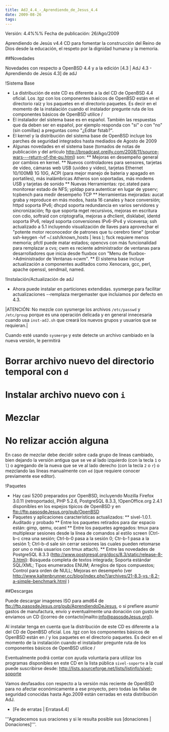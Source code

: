 ```yaml
---
title: AdJ_4.4_-_Aprendiendo_de_Jesus_4.4
date: 2009-08-26
tags:
---
```

Versión: 4.4%%%
Fecha de publicación: 26/Ago/2009

Aprendiendo de Jesús v4.4
CD para fomentar la construcción del Reino de Dios desde la educación,
el respeto por la dignidad humana y la memoria.


##Novedades

Novedades con respecto a OpenBSD 4.4 y a la edición [4.3 | AdJ 4.3 - Aprendiendo de Jesús 4.3] de adJ

!Sistema Base

* La distribución de este CD es diferente a la del CD de OpenBSD 4.4 oficial.   Los .tgz con los componentes básicos de OpenBSD están en el directorio raíz y los paquetes en el directorio paquetes.  Es decir en el momento de la instalación cuando el instalador pregunte ruta de los componentes básicos de OpenBSD utilice /
* El instalador del sistema base es en español. También las respuestas que da deben ser en español, por ejemplo responda con "si" o con "no" (sin comillas) a preguntas como "¿Editar fstab?".  
* El kernel y la distribución del sistema base de OpenBSD incluye los parches   de seguridad integrados hasta mediados de Agosto  de 2009
* Algunas novedades en el sistema base (tomados de notas de publicación    y del artículo http://broadcast.oreilly.com/2008/11/source-wars---return-of-the-pu.html) son:
** Mejoras en desempeño general por cambios en kernel.
** Nuevos controladores para sensores, tarjetas de vídeo, cámaras web USB (uvideo y video), tarjetas Ethernet 10/100MB 1G 10G, ACPI (para  mejor manejo de bateria y apagado en portatiles), más inalámbricas Atheros son soportadas, más modems USB y tarjetas de sonido
** Nuevas Herramientas: rpc.stated para monitorear estado de NFS; ypldap para autenticar en lugar de ypserv; tcpbench para medir desempeño TCP
** Herramientas mejoradas: aucat graba y reproduce en más modos, hasta 16 canales y hace conversión; httpd soporta IPv6; dhcpd soporta redundancia en  varios servidores y sincronización; ftp que soporta mget recursivos,   mejoras en escritura con cdio, softraid con criptografía, mejoras a dhclient, disklabel, identd soporta IPv6, relayd soporta conversiones IPv6-IPv4 y viceversa; ssh actualizado a 5.1 incluyendo visualización de llaves para aprovechar el "potente motor reconocedor de patrones que   tu cerebro tiene"  (probar ssh-keygen -lvf ~/.ssh/known_hosts | less ); fsck  requiere menos memoria; pfctl puede matar estados; opencvs con más   funcionalidad para remplazar a cvs; cwm es reciente administrador de ventanas para desarrolladores que inicia desde fluxbox con "Menu de fluxbox->Administrador de Ventanas->cwm".
** El sistema base incluye actualización a componentes auditados como Xenocara, gcc, perl, apache openssl, sendmail, named.


!Instalación/Actualización de adJ

* Ahora puede instalar en particiones extendidas.   sysmerge para facilitar actualizaciones --remplaza mergemaster que incluiamos   por defecto en 4.3.

|ATENCIÓN:  No mezcle con sysmerge los archivos ```/etc/passwd``` y ```/etc/group```  porque es una operación delicada y en general innecesaria cuando usa  ```inst-adJ.sh``` que creará los nuevos grupos y usuarios que se requieran.|

Cuando esté usando ```sysmerge``` y este detecte un archivo cambiado en la nueva versión, le permitirá 

# Borrar archivo nuevo del directorio temporal con ```d```
# Instalar archivo nuevo con ```i```
# Mezclar
# No relizar acción alguna

En caso de mezclar debe decidir sobre cada grupo de líneas cambiado, bien 
dejando la versión antigua que se ve al lado izquierdo  (con la tecla ```1``` o ```l```) 
o agregando de la nueva que se ve al lado derecho (con la tecla ```2```
o ```r```) o mezclando las líneas manualmente con ```ed``` (que requiere conocer 
previamente ese editor).


!Paquetes

* Hay casi 5200 preparados por OpenBSD, incluyendo Mozilla Firefox 3.0.11 (retroportado),  PHP 5.2.6, PostgreSQL 8.3.3, !OpenOffice.org 2.4.1 disponibles en los espejos típicos de OpenBSD y en ftp://ftp.pasosdeJesus.org/pub/OpenBSD
* Paquetes y aplicaciones características actualizados:
** sivel-1.0.1. Auditado y probado
** Entre los paquetes retirados para dar espacio están: gimp, qemu, ocaml
** Entre los paquetes agregados: tmux para multiplexar sesiones desde la línea de comandos al estilo screen (Ctrl-b-c crea una sesión; Ctrl-b-0 pasa a la sesión 0; Ctr-b-1 pasa a la sesión 1; Ctrl-b-d sale sin cerrar sesiones las cuales pueden retomarse por uno o más usuarios con tmux attach).
** Entre las novedades de PostgreSQL 8.3.3 (http://www.postgresql.org/docs/8.3/static/release-8-3.html): Búsqueda completa de textos integrada; Soporta estándar SQL/XML; Tipos enumerados ENUM; Arreglos de tipos compuestos; Control para orden de NULL; Mejoras en desempeño (ver http://www.kaltenbrunner.cc/blog/index.php?/archives/21-8.3-vs.-8.2-a-simple-benchmark.html )


##Descargas

Puede descargar imagenes ISO para amd64 de ftp://ftp.pasosdeJesus.org/pub/AprendiendoDeJesus, o si prefiere asumir gastos de manufactura, envío y eventualmente una donación con gusto le enviamos un CD ([correo de contacto|mailto:info@pasosdeJesus.org]).

Al instalar tenga en cuenta que la distribución de este CD es diferente 
a la del CD de OpenBSD oficial. Los .tgz con los componentes básicos de OpenBSD están en / y los paquetes en el directorio paquetes.  Es decir en el momento de la instalación cuando el instalador pregunte ruta de los componentes básicos de OpenBSD utilice /

Eventualmente podrá contar con ayuda voluntaria para utilizar los programas disponibles en este CD en la lista pública ```sivel-soporte``` a la cual puede suscribirse desde: http://lists.sourceforge.net/lists/listinfo/sivel-soporte

Vamos desfasados con respecto a la versión más reciente de OpenBSD para no afectar económicamente a ese proyecto, pero todas las fallas de seguridad conocidas hasta Ago.2009 están cerradas en esta distribución AdJ.

* [Fe de erratas | Erratas4.4]
 
'''Agradecemos sus oraciones y si le resulta posible sus [donaciones | Donaciones]'''.
